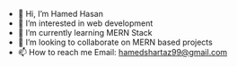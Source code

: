 - 👋 Hi, I’m Hamed Hasan
- 👀 I’m interested in web development
- 🌱 I’m currently learning MERN Stack 
- 💞️ I’m looking to collaborate on MERN based projects
- 📫 How to reach me Email: hamedshartaz99@gmail.com

<!---
Hamed18/Hamed18 is a ✨ special ✨ repository because its `README.md` (this file) appears on your GitHub profile.
You can click the Preview link to take a look at your changes.
--->
